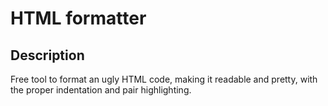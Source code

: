 # HTML formatter

## Description

Free tool to format an ugly HTML code, making it readable and pretty, with the proper indentation and pair highlighting.